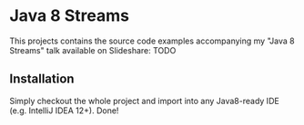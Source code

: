 # Java 8 Streams

This projects contains the source code examples accompanying my "Java 8 Streams" talk available on Slideshare: TODO

## Installation

Simply checkout the whole project and import into any Java8-ready IDE (e.g. IntelliJ IDEA 12+). Done!
